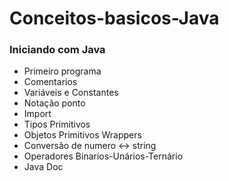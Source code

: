 # Conceitos-basicos-Java

### Iniciando com Java 
- Primeiro programa
- Comentarios
- Variáveis e Constantes
- Notação ponto
- Import 
- Tipos Primitivos
- Objetos Primitivos Wrappers
- Conversão de numero <-> string
- Operadores Binarios-Unários-Ternário
- Java Doc
